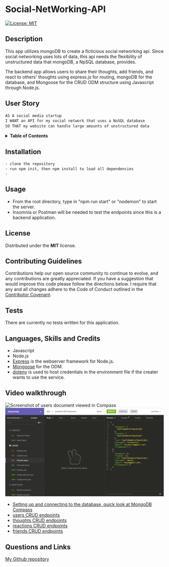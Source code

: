 # Social-NetWorking-API

[![License: MIT](https://img.shields.io/badge/License-MIT-yellow.svg)](https://opensource.org/licenses/MIT)


## Description

This app utilizes mongoDB to create a ficticious social networking api. Since social networking uses lots of data, this api needs the flexibility of unstructured data that mongoDB, a NpSQL database, provides. 

The backend app allows users to share their thoughts, add friends, and react to others' thoughts using express.js for routing, mongoDB for the database, and Mongoose for the CRUD ODM structure using Javascript through Node.js.

## User Story

```md
AS A social media startup
I WANT an API for my social network that uses a NoSQL database
SO THAT my website can handle large amounts of unstructured data
```

<details>
<summary><strong>Table of Contents</strong></summary>

- [Social-NetWorking-API](#social-networking-api)
  - [Description](#description)
  - [User Story](#user-story)
  - [Installation](#installation)
  - [Usage](#usage)
  - [License](#license)
  - [Contributing Guidelines](#contributing-guidelines)
  - [Tests](#tests)
  - [Languages, Skills and Credits](#languages-skills-and-credits)
  - [Video walkthrough](#video-walkthrough)
  - [Questions and Links](#questions-and-links)
</details>


## Installation 
```
- clone the repository
- run npm init, then npm install to load all dependencies
- 
```

## Usage
- From the root directory, type in "npm run start" or "nodemon" to start the server.
- Insomnia or Postman will be needed to test the endpoints since this is a backend application.


## License
Distributed under the **MIT** license.

## Contributing Guidelines
Contributions help our open source community to continue to evolve, and any contributions are greatly appreciated. If you have a suggestion that would improve this code please follow the directions below. I require that any and all changes adhere to the Code of Conduct outlined in the [Contributor Covenant](https://www.contributor-covenant.org/).

## Tests
There are currently no tests written for this application.

## Languages, Skills and Credits
- Javascript
- Node.js
- [Express](https://www.npmjs.com/package/express) is the webserver framework for Node.js.
- [Mongoose](https://www.npmjs.com/package/mongoose) for the ODM.
- [dotenv](https://www.npmjs.com/package/dotenv) is used to host credentials in the environment file if the creater wants to use the service. 

## Video walkthrough
![Screenshot of users document viewed in Compass](./images/screenshot-compass.png)
![Demo of GET routes to return all users and all thoughts being tested in Insomnia.](./Assets/18-nosql-homework-demo-01.gif)
- [Setting up and connecting to the database, quick look at MongoDB Compass](https://drive.google.com/file/d/1GDGx0pxXmScy6KQJeMol1VbdfMkgkj2u/view?usp=sharing)
- [users CRUD endpoints](https://drive.google.com/file/d/1tEpInBBDpP0lesNP9N59RoNktL0dhtTh/view?usp=sharing)
- [thoughts CRUD endpoints](https://drive.google.com/file/d/1pd48BiX4hBP_G9MT0eN67vlmIv6WYHIv/view?usp=sharing)
- [reactions CRUD endpoints](https://drive.google.com/file/d/1tEpInBBDpP0lesNP9N59RoNktL0dhtTh/view?usp=sharing)
- [friends CRUD endpoints](https://drive.google.com/file/d/1REoTuoxHATmUgtE8WrUJvgONHTsrUt-Y/view?usp=sharing)



## Questions and Links
[My Github repository](https://github.com/amccorkl/Social-Networking-API)
